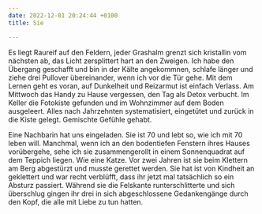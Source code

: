```yaml
---
date: 2022-12-01 20:24:44 +0100
title: Sie

---
```

Es liegt Raureif auf den Feldern, jeder Grashalm grenzt sich kristallin vom nächsten ab, das Licht zersplittert hart an den Zweigen. Ich habe den Übergang geschafft und bin in der Kälte angekommnen, schlafe länger und ziehe drei Pullover übereinander, wenn ich vor die Tür gehe. Mit dem Lernen geht es voran, auf Dunkelheit und Reizarmut ist einfach Verlass. Am Mittwoch das Handy zu Hause vergessen, den Tag als Detox verbucht. Im Keller die Fotokiste gefunden und im Wohnzimmer auf dem Boden ausgeleert. Alles nach Jahrzehnten systematisiert, eingetütet und zurück in die Kiste gelegt. Gemischte Gefühle gehabt.

Eine Nachbarin hat uns eingeladen. Sie ist 70 und lebt so, wie ich mit 70 leben will. Manchmal, wenn ich an den bodentiefen Fenstern ihres Hauses vorübergehe, sehe ich sie zusammengerollt in einem Sonnenquadrat auf dem Teppich liegen. Wie eine Katze. Vor zwei Jahren ist sie beim Klettern am Berg abgestürzt und musste gerettet werden. Sie hat ist von Kindheit an geklettert und war recht verblüfft, dass ihr jetzt mal tatsächlich so ein Absturz passiert. Während sie die Felskante runterschlitterte und sich überschlug gingen ihr drei in sich abgeschlossene Gedankengänge durch den Kopf, die alle mit Liebe zu tun hatten. 